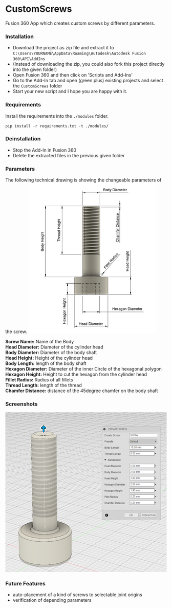 # CustomScrews  

Fusion 360 App which creates custom screws by different parameters.  

### Installation

* Download the project as zip file and extract it to `C:\Users\YOURNAME\AppData\Roaming\Autodesk\Autodesk Fusion 360\API\AddIns`
* (Instead of downloading the zip, you could also fork this project directly into the given folder)
* Open Fusion 360 and then click on 'Scripts and Add-Ins'
* Go to the Add-In tab and open (green plus) existing projects and select the `CustomScrews` folder
* Start your new script and I hope you are happy with it.

### Requirements

Install the requirements into the `./modules` folder.

``` 
pip install -r requirements.txt -t ./modules/
```

### Deinstallation

* Stop the Add-In in Fusion 360
* Delete the extracted files in the previous given folder

### Parameters

The following technical drawing is showing the changeable parameters of the screw. 
<img src="./resources/technical.png" width="400">  
  
__Screw Name:__ Name of the Body  
__Head Diameter:__ Diameter of the cylinder head  
__Body Diameter:__ Diameter of the body shaft  
__Head Height:__ Height of the cylinder head  
__Body Length:__ length of the body shaft  
__Hexagon Diameter:__ Diameter of the inner Circle of the hexagonal polygon  
__Hexagon Height:__ Height to cut the hexagon from the cylinder head  
__Fillet Radius:__ Radius of all fillets  
__Thread Length:__ length of the thread  
__Chamfer Distance:__ distance of the 45degree chamfer on the body shaft  

### Screenshots

![Screenshot2](./resources/screenshot2.png)

### Future Features

* auto-placement of a kind of screws to selectable joint origins
* verification of depending parameters
